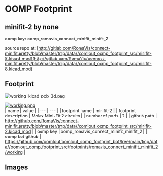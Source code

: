 # OOMP Footprint  
## minifit-2  by none  
  
oomp key: oomp_romavis_connect_minifit_minifit_2  
  
source repo at: [http://gitlab.com/RomaVis/connect-minifit.pretty/blob/master/tmp/data//oomlout_oomp_footprint_src/minifit-8.kicad_mod](http://gitlab.com/RomaVis/connect-minifit.pretty/blob/master/tmp/data//oomlout_oomp_footprint_src/minifit-8.kicad_mod)  
## Footprint  
  
[![working_kicad_pcb_3d.png](working_kicad_pcb_3d_600.png)](working_kicad_pcb_3d.png)  
  
[![working.png](working_600.png)](working.png)  
| name | value | 
| --- | --- | 
| footprint name | minifit-2 | 
| footprint description | Molex Mini-Fit 2 circuits | 
| number of pads | 2 | 
| github path | http://github.com/RomaVis/connect-minifit.pretty/blob/master/tmp/data//oomlout_oomp_footprint_src/minifit-2.kicad_mod | 
| oomp key | oomp_romavis_connect_minifit_minifit_2 | 
| oomp bot github | https://github.com/oomlout/oomlout_oomp_footprint_bot/tree/main/tmp/data//oomlout_oomp_footprint_src/footprints/romavis_connect_minifit_minifit_2/working | 
## Images  
